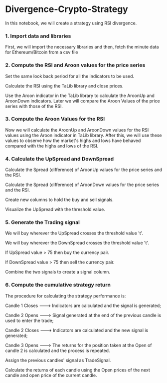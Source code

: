# Divergence-Crypto-Strategy
In this notebook, we will create a strategy using RSI divergence.

### 1. Import data and libraries
First, we will import the necessary libraries and then, fetch the minute data for Ethereum/Bitcoin from a csv file

### 2. Compute the RSI and Aroon values for the price series
Set the same look back period for all the indicators to be used.

Calculate the RSI using the TaLib library and close prices.

Use the Aroon indicator in the TaLib library to calculate the AroonUp and AroonDown indicators. Later we will compare the Aroon Values of the price series with those of the RSI.

### 3. Compute the Aroon Values for the RSI
Now we will calculate the AroonUp and AroonDown values for the RSI values using the Aroon indicator in TaLib library. After this, we will use these values to observe how the market's highs and lows have behaved compared with the highs and lows of the RSI.

### 4. Calculate the UpSpread and DownSpread
Calculate the Spread (difference) of AroonUp values for the price series and the RSI.

Calculate the Spread (difference) of AroonDown values for the price series and the RSI.

Create new columns to hold the buy and sell signals.

Visualize the UpSpread with the threshold value.

### 5. Generate the Trading signal
We will buy wherever the UpSpread crosses the threshold value 't'.

We will buy wherever the DownSpread crosses the threshold value 't'.

If UpSpread value > 75 then buy the currency pair.

If DownSpread value > 75 then sell the currency pair.

Combine the two signals to create a signal column.

### 6. Compute the cumulative strategy return
The procedure for calculating the strategy performance is:

Candle 1 Closes ---> Indicators are calculated and the signal is generated;

Candle 2 Opens ---> Signal generated at the end of the previous candle is used to enter the trade;

Candle 2 Closes ---> Indicators are calculated and the new signal is generated;

Candle 3 Opens ---> The returns for the position taken at the Open of candle 2 is calculated and the process is repeated.

Assign the previous candles' signal as TradeSignal.

Calculate the returns of each candle using the Open prices of the next candle and open price of the current candle.
